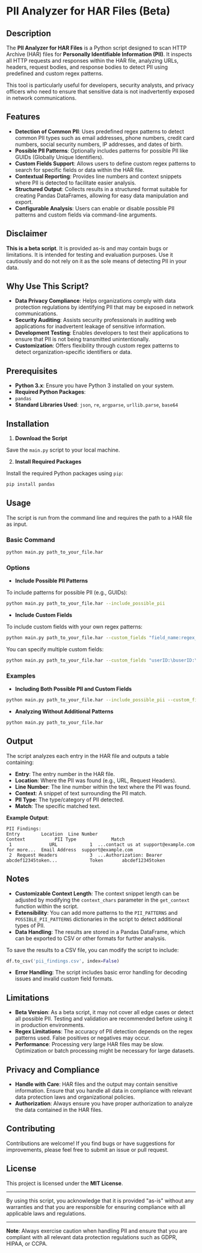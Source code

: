 # PII Analyzer for HAR Files (Beta)

## Description

The **PII Analyzer for HAR Files** is a Python script designed to scan HTTP Archive (HAR) files for **Personally Identifiable Information (PII)**. It inspects all HTTP requests and responses within the HAR file, analyzing URLs, headers, request bodies, and response bodies to detect PII using predefined and custom regex patterns.

This tool is particularly useful for developers, security analysts, and privacy officers who need to ensure that sensitive data is not inadvertently exposed in network communications.

## Features

- **Detection of Common PII**: Uses predefined regex patterns to detect common PII types such as email addresses, phone numbers, credit card numbers, social security numbers, IP addresses, and dates of birth.
- **Possible PII Patterns**: Optionally includes patterns for possible PII like GUIDs (Globally Unique Identifiers).
- **Custom Fields Support**: Allows users to define custom regex patterns to search for specific fields or data within the HAR file.
- **Contextual Reporting**: Provides line numbers and context snippets where PII is detected to facilitate easier analysis.
- **Structured Output**: Collects results in a structured format suitable for creating Pandas DataFrames, allowing for easy data manipulation and export.
- **Configurable Analysis**: Users can enable or disable possible PII patterns and custom fields via command-line arguments.

## Disclaimer

**This is a beta script**. It is provided as-is and may contain bugs or limitations. It is intended for testing and evaluation purposes. Use it cautiously and do not rely on it as the sole means of detecting PII in your data.

## Why Use This Script?

- **Data Privacy Compliance**: Helps organizations comply with data protection regulations by identifying PII that may be exposed in network communications.
- **Security Auditing**: Assists security professionals in auditing web applications for inadvertent leakage of sensitive information.
- **Development Testing**: Enables developers to test their applications to ensure that PII is not being transmitted unintentionally.
- **Customization**: Offers flexibility through custom regex patterns to detect organization-specific identifiers or data.

## Prerequisites

- **Python 3.x**: Ensure you have Python 3 installed on your system.
- **Required Python Packages**:
- `pandas`
- **Standard Libraries Used**: `json`, `re`, `argparse`, `urllib.parse`, `base64`

## Installation

1. **Download the Script**

Save the `main.py` script to your local machine.

2. **Install Required Packages**

Install the required Python packages using `pip`:

```bash
pip install pandas
```

## Usage

The script is run from the command line and requires the path to a HAR file as input.

### Basic Command

```bash
python main.py path_to_your_file.har
```

### Options

- **Include Possible PII Patterns**

To include patterns for possible PII (e.g., GUIDs):

```bash
python main.py path_to_your_file.har --include_possible_pii
```

- **Include Custom Fields**

To include custom fields with your own regex patterns:

```bash
python main.py path_to_your_file.har --custom_fields "field_name:regex_pattern"
```

You can specify multiple custom fields:

```bash
python main.py path_to_your_file.har --custom_fields "userID:\buserID:\s*(\w+)\b" "token:\btoken:\s*([^\s]+)\b"
```

### Examples

- **Including Both Possible PII and Custom Fields**

```bash
python main.py path_to_your_file.har --include_possible_pii --custom_fields "myId:\bmyId:\s*(\w+)\b"
```

- **Analyzing Without Additional Patterns**

```bash
python main.py path_to_your_file.har
```

## Output

The script analyzes each entry in the HAR file and outputs a table containing:

- **Entry**: The entry number in the HAR file.
- **Location**: Where the PII was found (e.g., URL, Request Headers).
- **Line Number**: The line number within the text where the PII was found.
- **Context**: A snippet of text surrounding the PII match.
- **PII Type**: The type/category of PII detected.
- **Match**: The specific matched text.

**Example Output**:

```
PII Findings:
Entry        Location  Line Number                                             Context           PII Type             Match
 1              URL            1  ...contact us at support@example.com for more...  Email Address  support@example.com
 2  Request Headers            3  ...Authorization: Bearer abcdef12345token...            Token       abcdef12345token
```

## Notes

- **Customizable Context Length**: The context snippet length can be adjusted by modifying the `context_chars` parameter in the `get_context` function within the script.
- **Extensibility**: You can add more patterns to the `PII_PATTERNS` and `POSSIBLE_PII_PATTERNS` dictionaries in the script to detect additional types of PII.
- **Data Handling**: The results are stored in a Pandas DataFrame, which can be exported to CSV or other formats for further analysis.

To save the results to a CSV file, you can modify the script to include:

```python
df.to_csv('pii_findings.csv', index=False)
```

- **Error Handling**: The script includes basic error handling for decoding issues and invalid custom field formats.

## Limitations

- **Beta Version**: As a beta script, it may not cover all edge cases or detect all possible PII. Testing and validation are recommended before using it in production environments.
- **Regex Limitations**: The accuracy of PII detection depends on the regex patterns used. False positives or negatives may occur.
- **Performance**: Processing very large HAR files may be slow. Optimization or batch processing might be necessary for large datasets.

## Privacy and Compliance

- **Handle with Care**: HAR files and the output may contain sensitive information. Ensure that you handle all data in compliance with relevant data protection laws and organizational policies.
- **Authorization**: Always ensure you have proper authorization to analyze the data contained in the HAR files.

## Contributing

Contributions are welcome! If you find bugs or have suggestions for improvements, please feel free to submit an issue or pull request.

## License

This project is licensed under the **MIT License**.

---

By using this script, you acknowledge that it is provided "as-is" without any warranties and that you are responsible for ensuring compliance with all applicable laws and regulations.

---

**Note**: Always exercise caution when handling PII and ensure that you are compliant with all relevant data protection regulations such as GDPR, HIPAA, or CCPA.